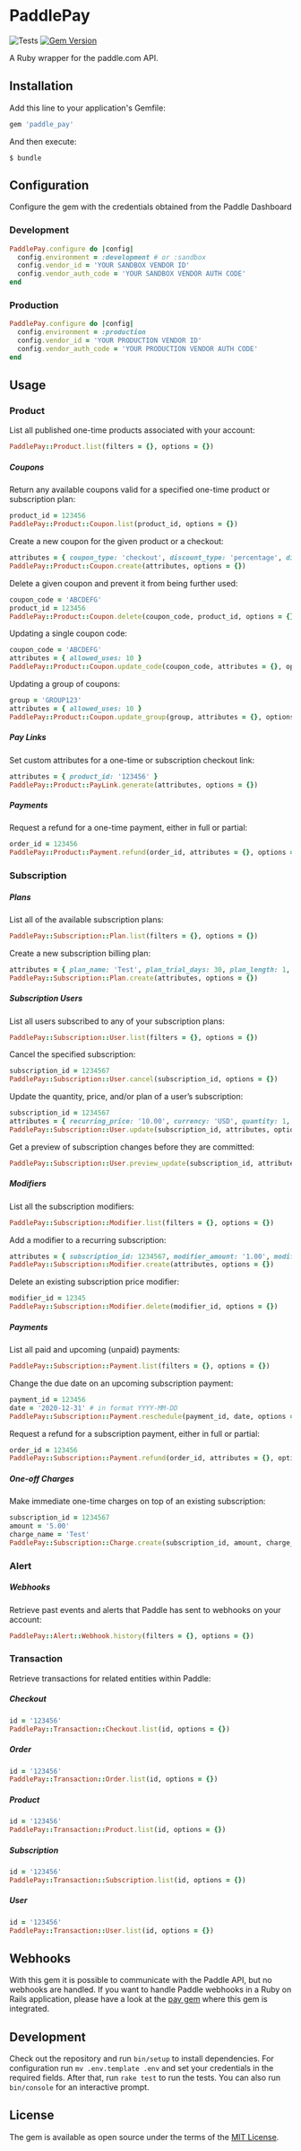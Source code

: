 # PaddlePay

![Tests](https://github.com/devmindo/paddle_pay/workflows/tests/badge.svg?branch=main)
[![Gem Version](https://img.shields.io/gem/v/paddle_pay.svg?style=flat)](https://rubygems.org/gems/paddle_pay)

A Ruby wrapper for the paddle.com API.

## Installation

Add this line to your application's Gemfile:

```ruby
gem 'paddle_pay'
```

And then execute:

    $ bundle

## Configuration

Configure the gem with the credentials obtained from the Paddle Dashboard

### Development
```ruby
PaddlePay.configure do |config|
  config.environment = :development # or :sandbox
  config.vendor_id = 'YOUR SANDBOX VENDOR ID'
  config.vendor_auth_code = 'YOUR SANDBOX VENDOR AUTH CODE'
end
```

### Production
```ruby
PaddlePay.configure do |config|
  config.environment = :production
  config.vendor_id = 'YOUR PRODUCTION VENDOR ID'
  config.vendor_auth_code = 'YOUR PRODUCTION VENDOR AUTH CODE'
end
```

## Usage

### Product
List all published one-time products associated with your account:
```ruby
PaddlePay::Product.list(filters = {}, options = {})
```

##### Coupons
Return any available coupons valid for a specified one-time product or subscription plan:
```ruby
product_id = 123456
PaddlePay::Product::Coupon.list(product_id, options = {})
```

Create a new coupon for the given product or a checkout:
```ruby
attributes = { coupon_type: 'checkout', discount_type: 'percentage', discount_amount: '20', allowed_uses: 10 }
PaddlePay::Product::Coupon.create(attributes, options = {})
```

Delete a given coupon and prevent it from being further used:
```ruby
coupon_code = 'ABCDEFG'
product_id = 123456
PaddlePay::Product::Coupon.delete(coupon_code, product_id, options = {})
```

Updating a single coupon code:
```ruby
coupon_code = 'ABCDEFG'
attributes = { allowed_uses: 10 }
PaddlePay::Product::Coupon.update_code(coupon_code, attributes = {}, options = {})
```

Updating a group of coupons:
```ruby
group = 'GROUP123'
attributes = { allowed_uses: 10 }
PaddlePay::Product::Coupon.update_group(group, attributes = {}, options = {})
```

##### Pay Links
Set custom attributes for a one-time or subscription checkout link:
```ruby
attributes = { product_id: '123456' }
PaddlePay::Product::PayLink.generate(attributes, options = {})
```

##### Payments
Request a refund for a one-time payment, either in full or partial:
```ruby
order_id = 123456
PaddlePay::Product::Payment.refund(order_id, attributes = {}, options = {})
```

### Subscription

##### Plans
List all of the available subscription plans:
```ruby
PaddlePay::Subscription::Plan.list(filters = {}, options = {})
```

Create a new subscription billing plan:
```ruby
attributes = { plan_name: 'Test', plan_trial_days: 30, plan_length: 1, plan_type: 'month', main_currency_code: 'USD', recurring_price_usd: '5.00' }
PaddlePay::Subscription::Plan.create(attributes, options = {})
```

##### Subscription Users
List all users subscribed to any of your subscription plans:
```ruby
PaddlePay::Subscription::User.list(filters = {}, options = {})
```

Cancel the specified subscription:
```ruby
subscription_id = 1234567
PaddlePay::Subscription::User.cancel(subscription_id, options = {})
```

Update the quantity, price, and/or plan of a user’s subscription:
```ruby
subscription_id = 1234567
attributes = { recurring_price: '10.00', currency: 'USD', quantity: 1, plan_id: 12345 }
PaddlePay::Subscription::User.update(subscription_id, attributes, options = {})
```

Get a preview of subscription changes before they are committed:
```ruby
PaddlePay::Subscription::User.preview_update(subscription_id, attributes, options = {})
```
##### Modifiers
List all the subscription modifiers:
```ruby
PaddlePay::Subscription::Modifier.list(filters = {}, options = {})
```

Add a modifier to a recurring subscription:
```ruby
attributes = { subscription_id: 1234567, modifier_amount: '1.00', modifier_description: 'Test' }
PaddlePay::Subscription::Modifier.create(attributes, options = {})
```

Delete an existing subscription price modifier:
```ruby
modifier_id = 12345
PaddlePay::Subscription::Modifier.delete(modifier_id, options = {})
```

##### Payments
List all paid and upcoming (unpaid) payments:
```ruby
PaddlePay::Subscription::Payment.list(filters = {}, options = {})
```
Change the due date on an upcoming subscription payment:
```ruby
payment_id = 123456
date = '2020-12-31' # in format YYYY-MM-DD
PaddlePay::Subscription::Payment.reschedule(payment_id, date, options = {})
```

Request a refund for a subscription payment, either in full or partial:
```ruby
order_id = 123456
PaddlePay::Subscription::Payment.refund(order_id, attributes = {}, options = {})
```

##### One-off Charges
Make immediate one-time charges on top of an existing subscription:
```ruby
subscription_id = 1234567
amount = '5.00'
charge_name = 'Test'
PaddlePay::Subscription::Charge.create(subscription_id, amount, charge_name, options = {})
```

### Alert

##### Webhooks
Retrieve past events and alerts that Paddle has sent to webhooks on your account:
```ruby
PaddlePay::Alert::Webhook.history(filters = {}, options = {})
```

### Transaction
Retrieve transactions for related entities within Paddle:
##### Checkout
```ruby
id = '123456'
PaddlePay::Transaction::Checkout.list(id, options = {})
```
##### Order
```ruby
id = '123456'
PaddlePay::Transaction::Order.list(id, options = {})
```
##### Product
```ruby
id = '123456'
PaddlePay::Transaction::Product.list(id, options = {})
```
##### Subscription
```ruby
id = '123456'
PaddlePay::Transaction::Subscription.list(id, options = {})
```
##### User
```ruby
id = '123456'
PaddlePay::Transaction::User.list(id, options = {})
```

## Webhooks

With this gem it is possible to communicate with the Paddle API, but no webhooks are handled. If you want to handle Paddle webhooks in a Ruby on Rails application, please have a look at the [pay gem](https://github.com/pay-rails/pay) where this gem is integrated.

## Development

Check out the repository and run `bin/setup` to install dependencies. For configuration run `mv .env.template .env` and set your credentials in the required fields. After that, run `rake test` to run the tests. You can also run `bin/console` for an interactive prompt.

## License

The gem is available as open source under the terms of the [MIT License](http://opensource.org/licenses/MIT).
